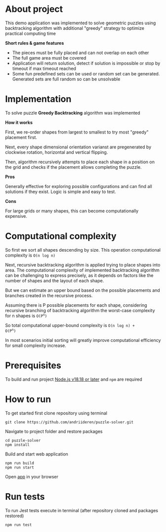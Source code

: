 # About project
This demo application was implemented to solve geometric puzzles using backtracking algorithm with additional "greedy" strategy to optimize practical computing time
  
**Short rules & game features**
  
+ The pieces must be fully placed and can not overlap on each other
+ The full game area must be covered
+ Application will return solution, detect if solution is impossible or stop by timeout if max timeout reached
+ Some fun predefined sets can be used or random set can be generated. Generated sets are full random so can be unsolvable

# Implementation
To solve puzzle **Greedy Backtracking** algorithm was implemented

**How it works**
  
First, we re-order shapes from largest to smallest to try most "greedy" placement first.
  
Next, every shape dimensional orientation varianst are pregenerated by clockwise rotation, horizontal and vertical flipping.
  
Then, algorithm recursively attempts to place each shape in a position on the grid and checks if the placement allows completing the puzzle.
  
**Pros**
  
Generally effective for exploring possible configurations and can find all solutions if they exist. Logic is simple and easy to test.
  
**Cons**
  
For large grids or many shapes, this can become computationally expensive.

# Computational complexity
So first we sort all shapes descending by size. This operation computational complexity is `O(n log n)`
  
Next, recursive backtracking algorithm is applied trying to place shapes into area. The computational complexity of implemented backtracking algorithm can be challenging to express precisely, as it depends on factors like the number of shapes and the layout of each shape.
  
But we can estimate an upper bound based on the possible placements and branches created in the recursive process.
  
Assuming there is P possible placements for each shape, considering recursive branching of backtracking algorithm the worst-case complexity for n shapes is <code>O(P<sup>n</sup>)</code>
  
So total computational upper-bound complexity is <code>O(n log n) + O(P<sup>n</sup>)</code>
  
In most scenarios initial sorting will greatly improve computational efficiency for small complexity increase.

# Prerequisites
To build and run project [Node.js v18.18 or later](https://nodejs.org/) and `npm` are required

# How to run
To get started first clone repository using terminal
```
git clone https://github.com/andriideren/puzzle-solver.git
```

Navigate to project folder and restore packages
```
cd puzzle-solver
npm install
```

Build and start web application
```
npm run build
npm run start
```

Open [app](https://localhost:3000) in your browser

# Run tests
To run Jest tests execute in terminal (after repository cloned and packages restored)
```
npm run test
```